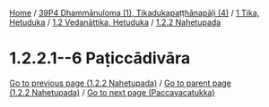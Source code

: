 
[Home](/) / [39P4 Dhammānuloma (1), Tikadukapaṭṭhānapāḷi (4)](../../../../39P4.md) / [1 Tika, Hetuduka](../../../1.md) / [1.2 Vedanāttika, Hetuduka](../../1.2.md) / [1.2.2 Nahetupada](../1.2.2.md)

# 1.2.2.1--6 Paṭiccādivāra


[Go to previous page (1.2.2 Nahetupada)](../1.2.2.md) / [Go to parent page (1.2.2 Nahetupada)](../1.2.2.md) / [Go to next page (Paccayacatukka)](1.2.2.1--6/Paccayacatukka.md)


